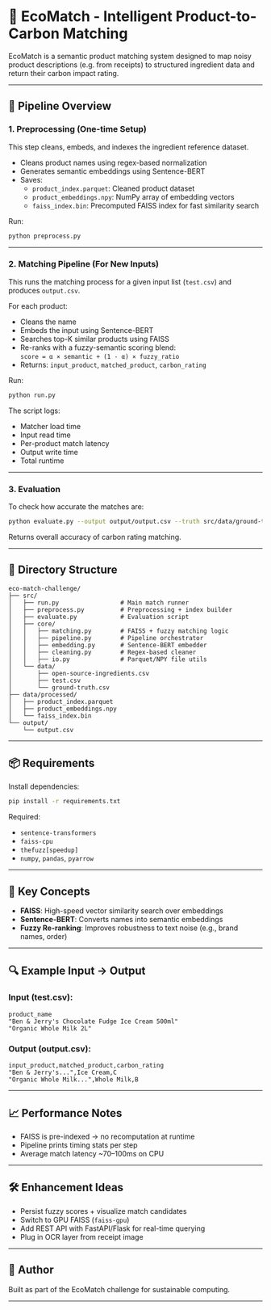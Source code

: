 
# 🌱 EcoMatch - Intelligent Product-to-Carbon Matching

EcoMatch is a semantic product matching system designed to map noisy product descriptions (e.g. from receipts) to structured ingredient data and return their carbon impact rating.

---

## 🚀 Pipeline Overview

### 1. **Preprocessing (One-time Setup)**

This step cleans, embeds, and indexes the ingredient reference dataset.

- Cleans product names using regex-based normalization
- Generates semantic embeddings using Sentence-BERT
- Saves:
  - `product_index.parquet`: Cleaned product dataset
  - `product_embeddings.npy`: NumPy array of embedding vectors
  - `faiss_index.bin`: Precomputed FAISS index for fast similarity search

Run:

```bash
python preprocess.py
```

---

### 2. **Matching Pipeline (For New Inputs)**

This runs the matching process for a given input list (`test.csv`) and produces `output.csv`.

For each product:
- Cleans the name
- Embeds the input using Sentence-BERT
- Searches top-K similar products using FAISS
- Re-ranks with a fuzzy-semantic scoring blend:  
  `score = α × semantic + (1 - α) × fuzzy_ratio`
- Returns: `input_product`, `matched_product`, `carbon_rating`

Run:

```bash
python run.py
```

The script logs:
- Matcher load time
- Input read time
- Per-product match latency
- Output write time
- Total runtime

---

### 3. **Evaluation**

To check how accurate the matches are:

```bash
python evaluate.py --output output/output.csv --truth src/data/ground-truth.csv
```

Returns overall accuracy of carbon rating matching.

---

## 📁 Directory Structure

```
eco-match-challenge/
├── src/
│   ├── run.py                 # Main match runner
│   ├── preprocess.py          # Preprocessing + index builder
│   ├── evaluate.py            # Evaluation script
│   ├── core/
│   │   ├── matching.py        # FAISS + fuzzy matching logic
│   │   ├── pipeline.py        # Pipeline orchestrator
│   │   ├── embedding.py       # Sentence-BERT embedder
│   │   ├── cleaning.py        # Regex-based cleaner
│   │   ├── io.py              # Parquet/NPY file utils
│   └── data/
│       ├── open-source-ingredients.csv
│       ├── test.csv
│       └── ground-truth.csv
├── data/processed/
│   ├── product_index.parquet
│   ├── product_embeddings.npy
│   └── faiss_index.bin
└── output/
    └── output.csv
```

---

## 📦 Requirements

Install dependencies:

```bash
pip install -r requirements.txt
```

Required:
- `sentence-transformers`
- `faiss-cpu`
- `thefuzz[speedup]`
- `numpy`, `pandas`, `pyarrow`

---

## 🧠 Key Concepts

- **FAISS**: High-speed vector similarity search over embeddings
- **Sentence-BERT**: Converts names into semantic embeddings
- **Fuzzy Re-ranking**: Improves robustness to text noise (e.g., brand names, order)

---

## 🔍 Example Input → Output

### Input (test.csv):

```
product_name
"Ben & Jerry's Chocolate Fudge Ice Cream 500ml"
"Organic Whole Milk 2L"
```

### Output (output.csv):

```
input_product,matched_product,carbon_rating
"Ben & Jerry's...",Ice Cream,C
"Organic Whole Milk...",Whole Milk,B
```

---

## 📈 Performance Notes

- FAISS is pre-indexed → no recomputation at runtime
- Pipeline prints timing stats per step
- Average match latency ~70–100ms on CPU

---

## 🛠️ Enhancement Ideas

- Persist fuzzy scores + visualize match candidates
- Switch to GPU FAISS (`faiss-gpu`)
- Add REST API with FastAPI/Flask for real-time querying
- Plug in OCR layer from receipt image

---

## 👤 Author

Built as part of the EcoMatch challenge for sustainable computing.

---

